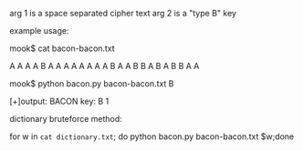 arg 1 is a space separated cipher text
arg 2 is a "type B" key

example usage:

mook$ cat bacon-bacon.txt

A A A A B A A A A A A A A B A A B B A B A B B A A

mook$ python bacon.py bacon-bacon.txt B

[+]output: BACON key: B 1

dictionary bruteforce method:

for w in `cat dictionary.txt`; do python bacon.py bacon-bacon.txt $w;done
